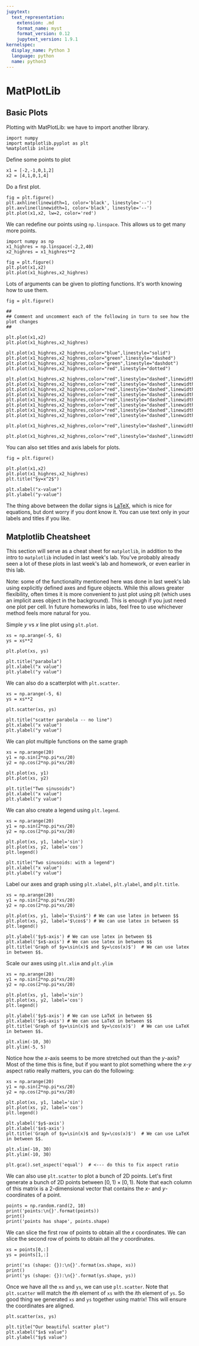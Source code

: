 ```yaml
---
jupytext:
  text_representation:
    extension: .md
    format_name: myst
    format_version: 0.12
    jupytext_version: 1.9.1
kernelspec:
  display_name: Python 3
  language: python
  name: python3
---
```




# MatPlotLib 

## Basic Plots

Plotting with MatPlotLib: we have to import another library.

```{code-cell} 
import numpy
import matplotlib.pyplot as plt
%matplotlib inline
```

Define some points to plot

```{code-cell} 
x1 = [-2,-1,0,1,2]
x2 = [4,1,0,1,4]
```

Do a first plot.

```{code-cell} 
fig = plt.figure()
plt.axhline(linewidth=1, color='black', linestyle='--')
plt.axvline(linewidth=1, color='black', linestyle='--')
plt.plot(x1,x2, lw=2, color='red')
```

We can redefine our points using `np.linspace`. This allows us to get many more points.

```{code-cell} 
import numpy as np
x1_highres = np.linspace(-2,2,40)
x2_highres = x1_highres**2
```


```{code-cell}
fig = plt.figure()
plt.plot(x1,x2)
plt.plot(x1_highres,x2_highres)
```

Lots of arguments can be given to plotting functions.  It's worth knowing how to use them.

```{code-cell} 
fig = plt.figure()

##
## Comment and uncomment each of the following in turn to see how the plot changes
##

plt.plot(x1,x2)
plt.plot(x1_highres,x2_highres)

plt.plot(x1_highres,x2_highres,color="blue",linestyle="solid")
plt.plot(x1_highres,x2_highres,color="green",linestyle="dashed")
plt.plot(x1_highres,x2_highres,color="green",linestyle="dashdot")
plt.plot(x1_highres,x2_highres,color="red",linestyle="dotted")

plt.plot(x1_highres,x2_highres,color="red",linestyle="dashed",linewidth=3)
plt.plot(x1_highres,x2_highres,color="red",linestyle="dashed",linewidth=1,marker='o')
plt.plot(x1_highres,x2_highres,color="red",linestyle="dashed",linewidth=1,marker=',')
plt.plot(x1_highres,x2_highres,color="red",linestyle="dashed",linewidth=1,marker='v')
plt.plot(x1_highres,x2_highres,color="red",linestyle="dashed",linewidth=1,marker='^')
plt.plot(x1_highres,x2_highres,color="red",linestyle="dashed",linewidth=1,marker='s')
plt.plot(x1_highres,x2_highres,color="red",linestyle="dashed",linewidth=1,marker='p')
plt.plot(x1_highres,x2_highres,color="red",linestyle="dashed",linewidth=1,marker='*')

plt.plot(x1_highres,x2_highres,color="red",linestyle="dashed",linewidth=3,marker='o',markerfacecolor='blue')

plt.plot(x1_highres,x2_highres,color="red",linestyle="dashed",linewidth=3,marker='o',markerfacecolor='blue',markersize=5)
```

You can also set titles and axis labels for plots.

```{code-cell} 
fig = plt.figure()

plt.plot(x1,x2)
plt.plot(x1_highres,x2_highres)
plt.title("$y=x^2$")

plt.xlabel("x-value")
plt.ylabel("y-value")
```

The thing above between the dollar signs is [LaTeX](https://matplotlib.org/3.1.1/tutorials/text/usetex.html), which is nice for equations, but dont worry if you dont know it. You can use text only in your labels and titles if you like.




## Matplotlib Cheatsheet

This section will serve as a cheat sheet for `matplotlib`, in addition to the intro to `matplotlib` included in last week's lab. You've probably already seen a lot of these plots in last week's lab and homework, or even earlier in this lab.

Note: some of the functionality mentioned here was done in last week's lab using explicitly defined axes and figure objects. While this allows greater flexibility, often times it is more convenient to just plot using plt (which uses an implicit axes object in the background). This is enough if you just need one plot per cell. In future homeworks in labs, feel free to use whichever method feels more natural for you.



Simple $y$ vs $x$ line plot using `plt.plot`.

```{code-cell} 
xs = np.arange(-5, 6)
ys = xs**2

plt.plot(xs, ys)

plt.title("parabola")
plt.xlabel("x value")
plt.ylabel("y value")
```

We can also do a scatterplot with `plt.scatter`.

```{code-cell} 
xs = np.arange(-5, 6)
ys = xs**2

plt.scatter(xs, ys)

plt.title("scatter parabola -- no line")
plt.xlabel("x value")
plt.ylabel("y value")
```

We can plot multiple functions on the same graph

```{code-cell} 
xs = np.arange(20)
y1 = np.sin(2*np.pi*xs/20)
y2 = np.cos(2*np.pi*xs/20)

plt.plot(xs, y1)
plt.plot(xs, y2)

plt.title("Two sinusoids")
plt.xlabel("x value")
plt.ylabel("y value")
```

We can also create a legend using `plt.legend`.

```{code-cell} 
xs = np.arange(20)
y1 = np.sin(2*np.pi*xs/20)
y2 = np.cos(2*np.pi*xs/20)

plt.plot(xs, y1, label='sin')
plt.plot(xs, y2, label='cos')
plt.legend()

plt.title("Two sinusoids: with a legend")
plt.xlabel("x value")
plt.ylabel("y value")
```

Label our axes and graph using `plt.xlabel`, `plt.ylabel`, and `plt.title`.

```{code-cell} 
xs = np.arange(20)
y1 = np.sin(2*np.pi*xs/20)
y2 = np.cos(2*np.pi*xs/20)

plt.plot(xs, y1, label='$\sin$') # We can use latex in between $$
plt.plot(xs, y2, label='$\cos$') # We can use latex in between $$
plt.legend()

plt.ylabel('$y$-axis') # We can use latex in between $$
plt.xlabel('$x$-axis') # We can use latex in between $$
plt.title('Graph of $y=\sin(x)$ and $y=\cos(x)$')  # We can use latex in between $$.
```

Scale our axes using `plt.xlim` and `plt.ylim`

```{code-cell} 
xs = np.arange(20)
y1 = np.sin(2*np.pi*xs/20)
y2 = np.cos(2*np.pi*xs/20)

plt.plot(xs, y1, label='sin')
plt.plot(xs, y2, label='cos')
plt.legend()

plt.ylabel('$y$-axis') # We can use LaTeX in between $$
plt.xlabel('$x$-axis') # We can use LaTeX in between $$
plt.title('Graph of $y=\sin(x)$ and $y=\cos(x)$')  # We can use LaTeX in between $$.

plt.xlim(-10, 30)
plt.ylim(-5, 5)
```

Notice how the $x$-axis seems to be more stretched out than the $y$-axis? Most of the time this is fine, but if you want to plot something where the $x$-$y$ aspect ratio really matters, you can do the following:

```{code-cell} 
xs = np.arange(20)
y1 = np.sin(2*np.pi*xs/20)
y2 = np.cos(2*np.pi*xs/20)

plt.plot(xs, y1, label='sin')
plt.plot(xs, y2, label='cos')
plt.legend()

plt.ylabel('$y$-axis')
plt.xlabel('$x$-axis')
plt.title('Graph of $y=\sin(x)$ and $y=\cos(x)$')  # We can use LaTeX in between $$.

plt.xlim(-10, 30)
plt.ylim(-10, 30)

plt.gca().set_aspect('equal')  # <--- do this to fix aspect ratio
```

We can also use `plt.scatter` to plot a bunch of 2D points. Let's first generate a bunch of 2D points between $[0, 1) \times [0, 1)$. Note that each column of this matrix is a 2-dimensional vector that contains the $x$- and $y$-coordinates of a point.

```{code-cell} 
points = np.random.rand(2, 10)
print('points:\n{}'.format(points))
print()
print('points has shape', points.shape)
```

We can slice the first row of points to obtain all the $x$ coordinates. We can slice the second row of points to obtain all the $y$ coordinates.

```{code-cell} 
xs = points[0,:]
ys = points[1,:]

print('xs (shape: {}):\n{}'.format(xs.shape, xs))
print()
print('ys (shape: {}):\n{}'.format(ys.shape, ys))
```

Once we have all the `xs` and `ys`, we can use `plt.scatter`. Note that `plt.scatter` will match the $i$th element of `xs` with the $i$th element of `ys`. So good thing we generated `xs` and `ys` together using matrix! This will ensure the coordinates are aligned.

```{code-cell} 
plt.scatter(xs, ys)

plt.title("Our beautiful scatter plot")
plt.xlabel("$x$ value")
plt.ylabel("$y$ value")
```
